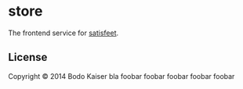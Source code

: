 # store

The frontend service for [satisfeet](http://store.satisfeet.me).

## License

Copyright © 2014 Bodo Kaiser
bla
foobar
foobar
foobar
foobar
foobar
